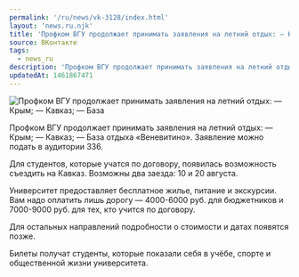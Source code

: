 ```yaml
---
permalink: '/ru/news/vk-3128/index.html'
layout: 'news.ru.njk'
title: 'Профком ВГУ продолжает принимать заявления на летний отдых: — Крым; — Кавказ; — База отдыха'
source: ВКонтакте
tags:
  - news_ru
description: 'Профком ВГУ продолжает принимать заявления на летний отдых: — Крым; — Кавказ; — База'
updatedAt: 1461867471
---
```

![Профком ВГУ продолжает принимать заявления на летний отдых: — Крым; — Кавказ; — База](https://sun9-23.userapi.com/impf/c604418/v604418450/6b90/s16MYYsNBRw.jpg?size=1280x704&quality=96&sign=4e98507e5d4119e14f341f1eeb67b020&c_uniq_tag=EGcF7gQ0Vhg5IQa8H5NQcprbZm_TqOITCZxaA0YMOJA&type=album)

Профком ВГУ продолжает принимать заявления на летний отдых:
— Крым;
— Кавказ;
— База отдыха «Веневитино».
Заявление можно подать в аудитории 336.

Для студентов, которые учатся по договору, появилась возможность съездить на Кавказ. Возможны два заезда: 10 и 20 августа.

Университет предоставляет бесплатное жилье, питание и экскурсии. Вам надо оплатить лишь дорогу — 4000-6000 руб. для бюджетников и 7000-9000 руб. для тех, кто учится по договору.

Для остальных направлений подробности о стоимости и датах появятся позже.

Билеты получат студенты, которые показали себя в учёбе, спорте и общественной жизни университета.
